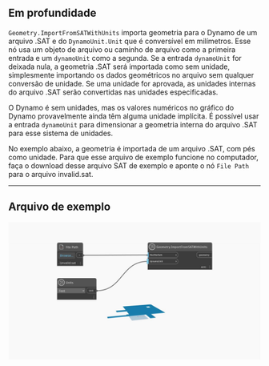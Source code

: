 ## Em profundidade
`Geometry.ImportFromSATWithUnits` importa geometria para o Dynamo de um arquivo .SAT e do `DynamoUnit.Unit` que é conversível em milímetros. Esse nó usa um objeto de arquivo ou caminho de arquivo como a primeira entrada e um `dynamoUnit` como a segunda. Se a entrada `dynamoUnit` for deixada nula, a geometria .SAT será importada como sem unidade, simplesmente importando os dados geométricos no arquivo sem qualquer conversão de unidade. Se uma unidade for aprovada, as unidades internas do arquivo .SAT serão convertidas nas unidades especificadas.

O Dynamo é sem unidades, mas os valores numéricos no gráfico do Dynamo provavelmente ainda têm alguma unidade implícita. É possível usar a entrada `dynamoUnit` para dimensionar a geometria interna do arquivo .SAT para esse sistema de unidades.

No exemplo abaixo, a geometria é importada de um arquivo .SAT, com pés como unidade. Para que esse arquivo de exemplo funcione no computador, faça o download desse arquivo SAT de exemplo e aponte o nó `File Path` para o arquivo invalid.sat.

___
## Arquivo de exemplo

![Geometry.ImportFromSATWithUnits](./GeometryUI.ImportFromSATWithUnits_img.jpg)
